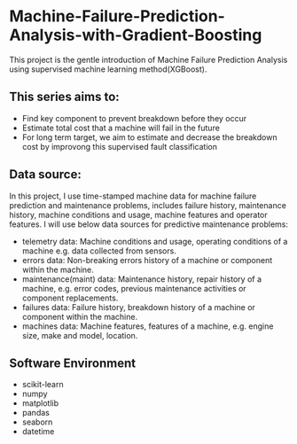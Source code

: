 # Machine-Failure-Prediction-Analysis-with-Gradient-Boosting

This project is the gentle introduction of Machine Failure Prediction Analysis using supervised machine learning method(XGBoost).

## This series aims to:

* Find key component to prevent breakdown before they occur
* Estimate total cost that a machine will fail in the future
* For long term target, we aim to estimate and decrease the breakdown cost by improvong this supervised fault classification


## Data source: 

In this project, I use time-stamped machine data for machine failure prediction and maintenance problems, includes failure history, maintenance history, machine conditions and usage, machine features and operator features. I will use below data sources for predictive maintenance problems:

* telemetry data: Machine conditions and usage, operating conditions of a machine e.g. data collected from sensors.
* errors data: Non-breaking errors history of a machine or component within the machine.
* maintenance(maint) data: Maintenance history, repair history of a machine, e.g. error codes, previous maintenance activities or component replacements.
* failures data: Failure history, breakdown history of a machine or component within the machine.
* machines data: Machine features, features of a machine, e.g. engine size, make and model, location.

## Software Environment

* scikit-learn
* numpy
* matplotlib
* pandas
* seaborn
* datetime
